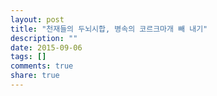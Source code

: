 ```yaml
---
layout: post
title: "천재들의 두뇌시합, 병속의 코르크마개 빼 내기"
description: ""
date: 2015-09-06
tags: []
comments: true
share: true
---
```




